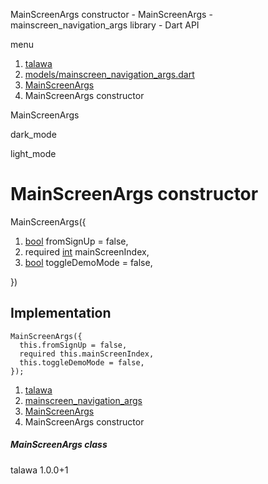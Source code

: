 




MainScreenArgs constructor - MainScreenArgs - mainscreen\_navigation\_args library - Dart API







menu

1. [talawa](../../index.html)
2. [models/mainscreen\_navigation\_args.dart](../../file-___home_harshil_Desktop_open-source_palisadoes_talawa_lib_models_mainscreen_navigation_args/)
3. [MainScreenArgs](../../file-___home_harshil_Desktop_open-source_palisadoes_talawa_lib_models_mainscreen_navigation_args/MainScreenArgs-class.html)
4. MainScreenArgs constructor

MainScreenArgs


dark\_mode

light\_mode




# MainScreenArgs constructor


MainScreenArgs({

1. [bool](https://api.flutter.dev/flutter/dart-core/bool-class.html) fromSignUp = false,
2. required [int](https://api.flutter.dev/flutter/dart-core/int-class.html) mainScreenIndex,
3. [bool](https://api.flutter.dev/flutter/dart-core/bool-class.html) toggleDemoMode = false,

})

## Implementation

```
MainScreenArgs({
  this.fromSignUp = false,
  required this.mainScreenIndex,
  this.toggleDemoMode = false,
});
```

 


1. [talawa](../../index.html)
2. [mainscreen\_navigation\_args](../../file-___home_harshil_Desktop_open-source_palisadoes_talawa_lib_models_mainscreen_navigation_args/)
3. [MainScreenArgs](../../file-___home_harshil_Desktop_open-source_palisadoes_talawa_lib_models_mainscreen_navigation_args/MainScreenArgs-class.html)
4. MainScreenArgs constructor

##### MainScreenArgs class





talawa
1.0.0+1






